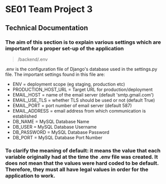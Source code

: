 # SE01 Team Project 3
## Technical Documentation

### The aim of this section is to explain various settings which are important for a proper set-up of the application

> /backend/.env

.env is the configuration file of Django's database used in the settings.py file. The important settings found in this file are:
* ENV = deployment scope (eg staging, production etc)
* PRODUCTION_HOST_URL = Target URL for production/deployment
* EMAIL_HOST = name of the email server (default 'smtp.gmail.com')
* EMAIL_USE_TLS = whether TLS should be used or not (default True)
* EMAIL_PORT = port number of email server (default 587)
* EMAIL_ADDRESS = email address from which communication is established
* DB_NAME = MySQL Database Name
* DB_USER = MySQL Database Username
* DB_PASSWORD = MySQL Database Password
* DB_PORT = MySQL Database Port Number
### To clarify the meaning of default: it means the value that each variable originally had at the time the .env file was created. It does not mean that the values were hard coded to be default. Therefore, they must all have legal values in order for the application to work. 
